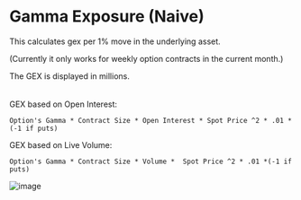 # Gamma Exposure (Naive)

This calculates gex per 1% move in the underlying asset.

(Currently it only works for weekly option contracts in the current month.)

The GEX is displayed in millions.


######
######

GEX based on Open Interest:

    Option's Gamma * Contract Size * Open Interest * Spot Price ^2 * .01 *(-1 if puts)

GEX based on Live Volume:

    Option's Gamma * Contract Size * Volume *  Spot Price ^2 * .01 *(-1 if puts)
    
![image](https://github.com/2187Nick/thinkscript/assets/75052782/d5ae03c2-86fe-41b0-9a3a-10815b4b2fe5)

